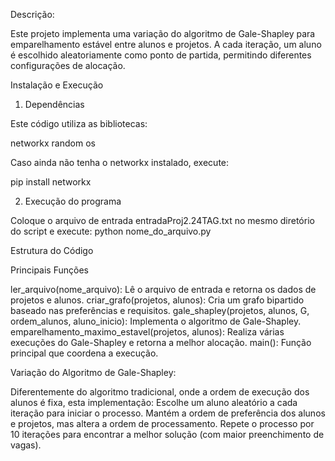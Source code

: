Descrição:

Este projeto implementa uma variação do algoritmo de Gale-Shapley para emparelhamento estável entre alunos e projetos.
A cada iteração, um aluno é escolhido aleatoriamente como ponto de partida, permitindo diferentes configurações de alocação.

Instalação e Execução

1. Dependências

Este código utiliza as bibliotecas:

networkx 
random 
os 

Caso ainda não tenha o networkx instalado, execute:

pip install networkx

2. Execução do programa

Coloque o arquivo de entrada entradaProj2.24TAG.txt no mesmo diretório do script e execute:
python nome_do_arquivo.py

Estrutura do Código

Principais Funções

ler_arquivo(nome_arquivo): Lê o arquivo de entrada e retorna os dados de projetos e alunos.
criar_grafo(projetos, alunos): Cria um grafo bipartido baseado nas preferências e requisitos.
gale_shapley(projetos, alunos, G, ordem_alunos, aluno_inicio): Implementa o algoritmo de Gale-Shapley.
emparelhamento_maximo_estavel(projetos, alunos): Realiza várias execuções do Gale-Shapley e retorna a melhor alocação.
main(): Função principal que coordena a execução.



Variação do Algoritmo de Gale-Shapley:

Diferentemente do algoritmo tradicional, onde a ordem de execução dos alunos é fixa, esta implementação:
Escolhe um aluno aleatório a cada iteração para iniciar o processo.
Mantém a ordem de preferência dos alunos e projetos, mas altera a ordem de processamento.
Repete o processo por 10 iterações para encontrar a melhor solução (com maior preenchimento de vagas).
